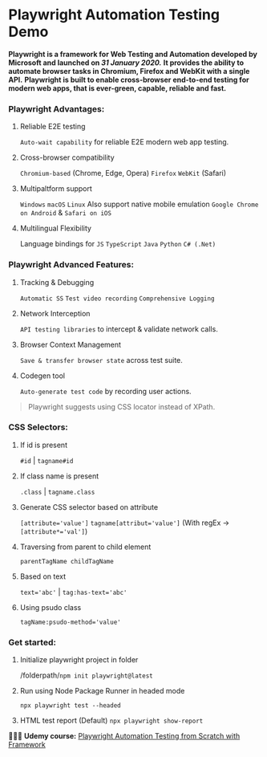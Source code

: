 # Playwright Automation Testing Demo

**Playwright is a framework for Web Testing and Automation developed by Microsoft and launched on _31 January 2020._**
**It provides the ability to automate browser tasks in Chromium, Firefox and WebKit with a single API.**
**Playwright is built to enable cross-browser end-to-end testing for modern web apps, that is ever-green, capable, reliable and fast.**

### Playwright Advantages:

1. Reliable E2E testing

   `Auto-wait capability` for reliable E2E modern web app testing.

2. Cross-browser compatibility

   `Chromium-based` (Chrome, Edge, Opera) `Firefox` `WebKit` (Safari)

3. Multipaltform support

   `Windows` `macOS` `Linux`
   Also support native mobile emulation `Google Chrome on Android` & `Safari on iOS`

4. Multilingual Flexibility

   Language bindings for `JS` `TypeScript` `Java` `Python` `C# (.Net)`

### Playwright Advanced Features:

1. Tracking & Debugging

   `Automatic SS` `Test video recording` `Comprehensive Logging`

2. Network Interception

   `API testing libraries` to intercept & validate network calls.

3. Browser Context Management

   `Save & transfer browser state` across test suite.

4. Codegen tool

   `Auto-generate test code` by recording user actions.

> Playwright suggests using CSS locator instead of XPath.

### CSS Selectors:

1. If id is present

   `#id` | `tagname#id`

2. If class name is present

   `.class` | `tagname.class`

3. Generate CSS selector based on attribute

   `[attribute='value']` `tagname[attribut='value']`
   (With regEx -> `[attribute*='val']`)

4. Traversing from parent to child element

   `parentTagName childTagName`

5. Based on text

   `text='abc'` | `tag:has-text='abc'`

6. Using psudo class

   `tagName:psudo-method='value'`


### Get started:
1. Initialize playwright project in folder

    /folderpath/`npm init playwright@latest`

2. Run using Node Package Runner in headed mode

    `npx playwright test --headed`

3. HTML test report (Default)
    `npx playwright show-report`


🧑🏻‍💻 **Udemy course:** [Playwright Automation Testing from Scratch with Framework](https://www.udemy.com/course/playwright-tutorials-automation-testing/)
